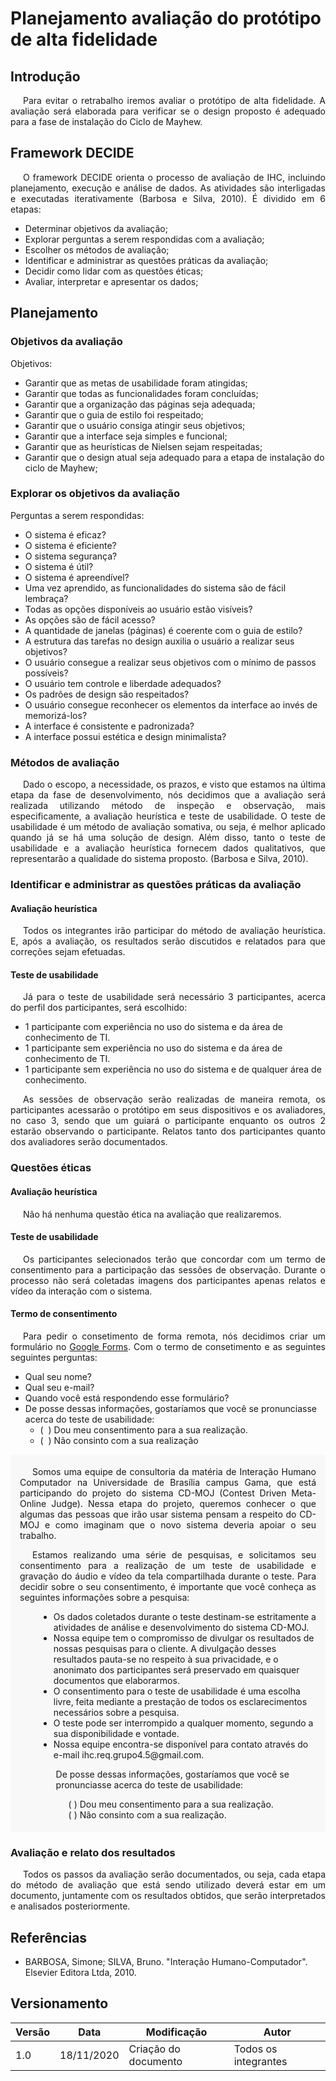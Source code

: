 # Planejamento avaliação do protótipo de alta fidelidade

## Introdução

<p style="text-indent: 20px; text-align: justify">
Para evitar o retrabalho iremos avaliar o protótipo de alta fidelidade. A avaliação será elaborada para verificar se o design proposto é adequado para a fase de instalação do Ciclo de Mayhew.
</p>

## Framework DECIDE

<p style="text-indent: 20px; text-align: justify">
O framework DECIDE orienta o processo de avaliação de IHC, incluindo planejamento, execução e análise de dados. As atividades são interligadas e executadas iterativamente (Barbosa e Silva, 2010). É dividido em 6 etapas:
</p>

- Determinar objetivos da avaliação;
- Explorar perguntas a serem respondidas com a avaliação;
- Escolher os métodos de avaliação;
- Identificar e administrar as questões práticas da avaliação;
- Decidir como lidar com as questões éticas;
- Avaliar, interpretar e apresentar os dados;

## Planejamento

### Objetivos da avaliação

Objetivos:

- Garantir que as metas de usabilidade foram atingidas;
- Garantir que todas as funcionalidades foram concluídas;
- Garantir que a organização das páginas seja adequada;
- Garantir que o guia de estilo foi respeitado;
- Garantir que o usuário consiga atingir seus objetivos;
- Garantir que a interface seja simples e funcional;
- Garantir que as heurísticas de Nielsen sejam respeitadas;
- Garantir que o design atual seja adequado para a etapa de instalação do ciclo de Mayhew;

### Explorar os objetivos da avaliação

Perguntas a serem respondidas:

- O sistema é eficaz?
- O sistema é eficiente?
- O sistema segurança?
- O sistema é útil?
- O sistema é apreendível?
- Uma vez aprendido, as funcionalidades do sistema são de fácil lembraça?
- Todas as opções disponíveis ao usuário estão visíveis?
- As opções são de fácil acesso?
- A quantidade de janelas (páginas) é coerente com o guia de estilo?
- A estrutura das tarefas no design auxilia o usuário a realizar seus objetivos?
- O usuário consegue a realizar seus objetivos com o mínimo de passos possíveis?
- O usuário tem controle e liberdade adequados?
- Os padrões de design são respeitados?
- O usuário consegue reconhecer os elementos da interface ao invés de memorizá-los?
- A interface é consistente e padronizada?
- A interface possui estética e design minimalista?

### Métodos de avaliação

<p style="text-indent: 20px; text-align: justify">
Dado o escopo, a necessidade, os prazos, e visto que estamos na última etapa da fase de desenvolvimento, nós decidimos que a avaliação será realizada utilizando método de inspeção e observação, mais especificamente, a avaliação heurística e teste de usabilidade. O teste de usabilidade é um método de avaliação somativa, ou seja, é melhor aplicado quando já se há uma solução de design. Além disso, tanto o teste de usabilidade e a avaliação heurística fornecem dados qualitativos, que representarão a qualidade do sistema proposto. (Barbosa e Silva, 2010).
</p>

### Identificar e administrar as questões práticas da avaliação

#### Avaliação heurística

<p style="text-indent: 20px; text-align: justify">
Todos os integrantes irão participar do método de avaliação heurística. E, após a avaliação, os resultados serão discutidos e relatados para que correções sejam efetuadas.
</p>

#### Teste de usabilidade

<p style="text-indent: 20px; text-align: justify">
Já para o teste de usabilidade será necessário 3 participantes, acerca do perfil dos participantes, será escolhido:
</p>

- 1 participante com experiência no uso do sistema e da área de conhecimento de TI.
- 1 participante sem experiência no uso do sistema e da área de conhecimento de TI.
- 1 participante sem experiência no uso do sistema e de qualquer área de conhecimento.

<p style="text-indent: 20px; text-align: justify">
As sessões de observação serão realizadas de maneira remota, os participantes acessarão o protótipo em seus dispositivos e os avaliadores, no caso 3, sendo que um guiará o participante enquanto os outros 2 estarão observando o participante. Relatos tanto dos participantes quanto dos avaliadores serão documentados.
</p>

### Questões éticas

#### Avaliação heurística

<p style="text-indent: 20px; text-align: justify">
Não há nenhuma questão ética na avaliação que realizaremos.
</p>

#### Teste de usabilidade

<p style="text-indent: 20px; text-align: justify">
Os participantes selecionados terão que concordar com um termo de consentimento para a participação das sessões de observação. Durante o processo não será coletadas imagens dos participantes apenas relatos e vídeo da interação com o sistema.
</p>

#### Termo de consentimento

<p style="text-indent: 20px; text-align: justify">
Para pedir o consetimento de forma remota, nós decidimos criar um formulário no <a class="link" href="https://www.google.com/forms/about/" target="_blank">Google Forms</a>. Com o termo de consetimento e as seguintes seguintes perguntas:
</p>

- Qual seu nome?
- Qual seu e-mail?
- Quando você está respondendo esse formulário?
- De posse dessas informações, gostaríamos que você se pronunciasse acerca do teste de usabilidade:
    - (&nbsp;&nbsp;) Dou meu consentimento para a sua realização.
    - (&nbsp;&nbsp;) Não consinto com a sua realização

<div style="padding: 5px 15px; background: #f8f8f8">
<p style="text-indent: 20px; text-align: justify">
Somos uma equipe de consultoria da matéria de Interação Humano Computador na Universidade de Brasília campus Gama, que está participando do projeto do sistema CD-MOJ (Contest Driven Meta-Online Judge). Nessa etapa do projeto, queremos conhecer o que algumas das pessoas que irão usar sistema pensam a respeito do CD-MOJ e como imaginam que o novo sistema deveria apoiar o seu trabalho.

<p style="text-indent: 20px; text-align: justify">
Estamos realizando uma série de pesquisas, e solicitamos seu consentimento para a realização de um teste de usabilidade e gravação do áudio e vídeo da tela compartilhada durante o teste. Para decidir sobre o seu consentimento, é importante que você conheça as seguintes informações sobre a pesquisa:
</p>

<ul style="margin-left: 30px">
<li>Os dados coletados durante o teste destinam-se estritamente a atividades de análise e desenvolvimento do sistema CD-MOJ.</li>
<li>Nossa equipe tem o compromisso de divulgar os resultados de nossas pesquisas para o cliente. A divulgação desses resultados pauta-se no respeito à sua privacidade, e o anonimato dos participantes será preservado em quaisquer documentos que elaborarmos.</li>
<li>O consentimento para o teste de usabilidade é uma escolha livre, feita mediante a prestação de todos os esclarecimentos necessários sobre a pesquisa.</li>
<li>O teste pode ser interrompido a qualquer momento, segundo a sua disponibilidade e vontade.</li>
<li>Nossa equipe encontra-se disponível para contato através do e-mail ihc.req.grupo4.5@gmail.com.</li>
<ul>

<div style="margin-left: -20px; text-align: left">
De posse dessas informações, gostaríamos que você se pronunciasse acerca do teste de usabilidade:

<p style="margin-left: 20px">
(  ) Dou meu consentimento para a sua realização.<br />
(  ) Não consinto com a sua realização.
</p>
</div>
</div>

### Avaliação e relato dos resultados

<p style="text-indent: 20px; text-align: justify">
Todos os passos da avaliação serão documentados, ou seja, cada etapa do método de avaliação que está sendo utilizado deverá estar em um documento, juntamente com os resultados obtidos, que serão interpretados e analisados posteriormente.
</p>

## Referências

- BARBOSA, Simone; SILVA, Bruno. "Interação Humano-Computador". Elsevier Editora Ltda, 2010.

## Versionamento
| Versão | Data | Modificação | Autor |
|--|--|--|--|
| 1.0 | 18/11/2020 | Criação do documento | Todos os integrantes |
